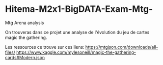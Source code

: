 # Hitema-M2x1-BigDATA-Exam-Mtg-
Mtg Arena analysis

On trouveras dans ce projet une analyse de l'évolution du jeu de cartes magic the gathering.

Les ressources ce trouve sur ces liens:
https://mtgjson.com/downloads/all-files/
https://www.kaggle.com/mylesoneill/magic-the-gathering-cards#Modern.json
